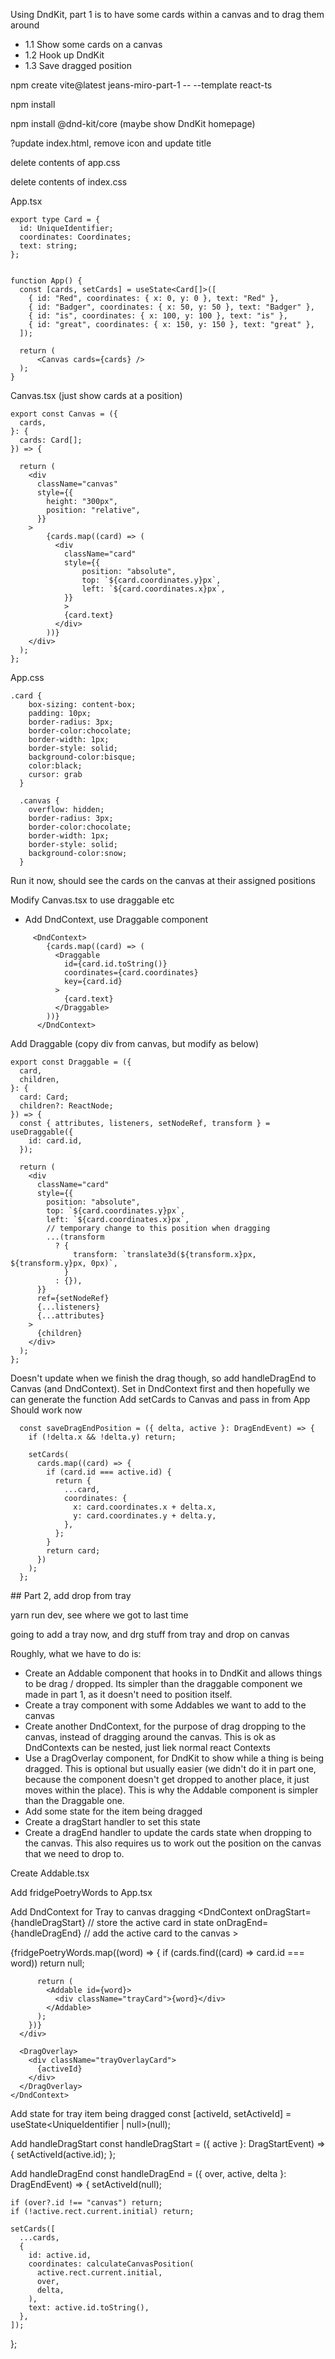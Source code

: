 Using DndKit, part 1 is to have some cards within a canvas and to drag them around

- 1.1 Show some cards on a canvas
- 1.2 Hook up DndKit
- 1.3 Save dragged position

npm create vite@latest jeans-miro-part-1 -- --template react-ts

npm install

npm install @dnd-kit/core
(maybe show DndKit homepage)

?update index.html, remove icon and update title

delete contents of app.css

delete contents of index.css

App.tsx

```
export type Card = {
  id: UniqueIdentifier;
  coordinates: Coordinates;
  text: string;
};


function App() {
  const [cards, setCards] = useState<Card[]>([
    { id: "Red", coordinates: { x: 0, y: 0 }, text: "Red" },
    { id: "Badger", coordinates: { x: 50, y: 50 }, text: "Badger" },
    { id: "is", coordinates: { x: 100, y: 100 }, text: "is" },
    { id: "great", coordinates: { x: 150, y: 150 }, text: "great" },
  ]);

  return (
      <Canvas cards={cards} />
  );
}
```

Canvas.tsx (just show cards at a position)

```
export const Canvas = ({
  cards,
}: {
  cards: Card[];
}) => {

  return (
    <div
      className="canvas"
      style={{
        height: "300px",
        position: "relative",
      }}
    >
        {cards.map((card) => (
          <div
            className="card"
            style={{
                position: "absolute",
                top: `${card.coordinates.y}px`,
                left: `${card.coordinates.x}px`,
            }}
            >
            {card.text}
          </div>
        ))}
    </div>
  );
};
```

App.css

```
.card {
    box-sizing: content-box;
    padding: 10px;
    border-radius: 3px;
    border-color:chocolate;
    border-width: 1px;
    border-style: solid;
    background-color:bisque;
    color:black;
    cursor: grab
  }

  .canvas {
    overflow: hidden;
    border-radius: 3px;
    border-color:chocolate;
    border-width: 1px;
    border-style: solid;
    background-color:snow;
  }
```

Run it now, should see the cards on the canvas at their assigned positions

Modify Canvas.tsx to use draggable etc

- Add DndContext, use Draggable component

```
     <DndContext>
        {cards.map((card) => (
          <Draggable
            id={card.id.toString()}
            coordinates={card.coordinates}
            key={card.id}
          >
            {card.text}
          </Draggable>
        ))}
      </DndContext>
```

Add Draggable (copy div from canvas, but modify as below)

```
export const Draggable = ({
  card,
  children,
}: {
  card: Card;
  children?: ReactNode;
}) => {
  const { attributes, listeners, setNodeRef, transform } = useDraggable({
    id: card.id,
  });

  return (
    <div
      className="card"
      style={{
        position: "absolute",
        top: `${card.coordinates.y}px`,
        left: `${card.coordinates.x}px`,
        // temporary change to this position when dragging
        ...(transform
          ? {
              transform: `translate3d(${transform.x}px, ${transform.y}px, 0px)`,
            }
          : {}),
      }}
      ref={setNodeRef}
      {...listeners}
      {...attributes}
    >
      {children}
    </div>
  );
};
```

Doesn't update when we finish the drag though, so add handleDragEnd to Canvas (and DndContext).
Set in DndContext first and then hopefully we can generate the function
Add setCards to Canvas and pass in from App
Should work now

```
  const saveDragEndPosition = ({ delta, active }: DragEndEvent) => {
    if (!delta.x && !delta.y) return;

    setCards(
      cards.map((card) => {
        if (card.id === active.id) {
          return {
            ...card,
            coordinates: {
              x: card.coordinates.x + delta.x,
              y: card.coordinates.y + delta.y,
            },
          };
        }
        return card;
      })
    );
  };
```

## Part 2, add drop from tray

yarn run dev, see where we got to last time

going to add a tray now, and drg stuff from tray and drop on canvas

Roughly, what we have to do is:

- Create an Addable component that hooks in to DndKit and allows things to be drag / dropped. Its simpler than the draggable component we made in part 1, as it doesn't need to position itself.
- Create a tray component with some Addables we want to add to the canvas
- Create another DndContext, for the purpose of drag dropping to the canvas, instead of dragging around the canvas. This is ok as DndContexts can be nested, just liek normal react Contexts
- Use a DragOverlay component, for DndKit to show while a thing is being dragged. This is optional but usually easier (we didn't do it in part one, because the component doesn't get dropped to another place, it just moves within the place). This is why the Addable component is simpler than the Draggable one.
- Add some state for the item being dragged
- Create a dragStart handler to set this state
- Create a dragEnd handler to update the cards state when dropping to the canvas. This also requires us to work out the position on the canvas that we need to drop to.

Create Addable.tsx

Add fridgePoetryWords to App.tsx

Add DndContext for Tray to canvas dragging
<DndContext
onDragStart={handleDragStart} // store the active card in state
onDragEnd={handleDragEnd} // add the active card to the canvas >

<div className="tray">
{fridgePoetryWords.map((word) => {
if (cards.find((card) => card.id === word)) return null;

          return (
            <Addable id={word}>
              <div className="trayCard">{word}</div>
            </Addable>
          );
        })}
      </div>

<existing canvas component>

      <DragOverlay>
        <div className="trayOverlayCard">
          {activeId}
        </div>
      </DragOverlay>
    </DndContext>

Add state for tray item being dragged
const [activeId, setActiveId] = useState<UniqueIdentifier | null>(null);

Add handleDragStart
const handleDragStart = ({ active }: DragStartEvent) => {
setActiveId(active.id);
};

Add handleDragEnd
const handleDragEnd = ({ over, active, delta }: DragEndEvent) => {
setActiveId(null);

    if (over?.id !== "canvas") return;
    if (!active.rect.current.initial) return;

    setCards([
      ...cards,
      {
        id: active.id,
        coordinates: calculateCanvasPosition(
          active.rect.current.initial,
          over,
          delta,
        ),
        text: active.id.toString(),
      },
    ]);

};
